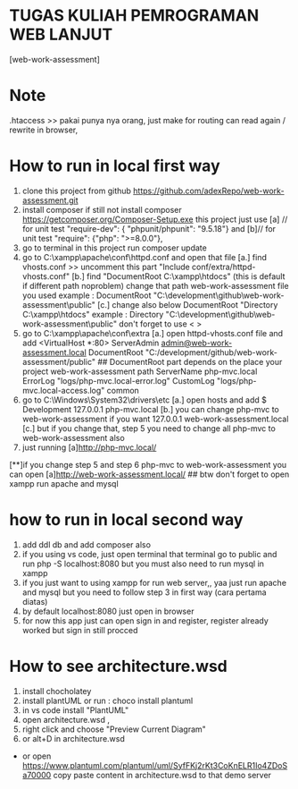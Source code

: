 # TUGAS KULIAH PEMROGRAMAN WEB LANJUT
[web-work-assessment]

# Note
.htaccess >> pakai punya nya orang, just make for routing can read again / rewrite in browser,

# How to run in local first way
1. clone this project from github https://github.com/adexRepo/web-work-assessment.git
2. install composer if still not install composer https://getcomposer.org/Composer-Setup.exe
    this project just use 
    [a] // for unit test "require-dev": { "phpunit/phpunit": "9.5.18"}
    and
    [b]// for unit test "require": {"php": ">=8.0.0"},
3. go to terminal in this project run composer update
4. go to C:\xampp\apache\conf\httpd.conf and open that file
    [a.] find vhosts.conf >> uncomment this part "Include conf/extra/httpd-vhosts.conf"
    [b.] find "DocumentRoot C:\xampp\htdocs" (this is default if different path noproblem)
        change that path web-work-assessment file you used
        example : DocumentRoot "C:\development\github\web-work-assessment\public"
    [c.] change also below DocumentRoot "Directory C:\xampp\htdocs"
        example : Directory "C:\development\github\web-work-assessment\public"
        don't forget to use < >
5. go to C:\xampp\apache\conf\extra
    [a.] open  httpd-vhosts.conf file and add
        <VirtualHost *:80>
            ServerAdmin admin@web-work-assessment.local
            DocumentRoot "C:/development/github/web-work-assessment/public"
            ## DocumentRoot part depends on the place your project web-work-assessment path 
            ServerName php-mvc.local
            ErrorLog "logs/php-mvc.local-error.log"
            CustomLog "logs/php-mvc.local-access.log" common
        </VirtualHost>
6. go to C:\Windows\System32\drivers\etc
    [a.] open hosts and add
        $ Development
        127.0.0.1 php-mvc.local
    [b.] you can change php-mvc to web-work-assessment if you want 127.0.0.1 web-work-assessment.local
    [c.] but if you change that, step 5 you need to change all php-mvc to web-work-assessment also
7. just running
    [a]http://php-mvc.local/

[**]if you change step 5 and step 6 php-mvc to web-work-assessment you can open
    [a]http://web-work-assessment.local/  ## btw don't forget to open xampp run apache and mysql

# how to run in local second way
1. add ddl db and add composer also
2. if you using vs code, just open terminal that terminal go to public and run php -S localhost:8080
    but you must also need to run mysql in xampp
3. if you just want to using xampp for run web server,, yaa just run apache and mysql
    but you need to follow step 3 in first way (cara pertama diatas)
3. by default localhost:8080 just open in browser
4. for now this app just can open sign in and register, register already worked but sign in still procced

# How to see architecture.wsd
1. install chocholatey
2. install plantUML or run : choco install plantuml
3. in vs code install "PlantUML"
4. open architecture.wsd ,
5. right click and choose "Preview Current Diagram"
6. or alt+D in architecture.wsd 

* or open https://www.plantuml.com/plantuml/uml/SyfFKj2rKt3CoKnELR1Io4ZDoSa70000
copy paste content in architecture.wsd to that demo server

